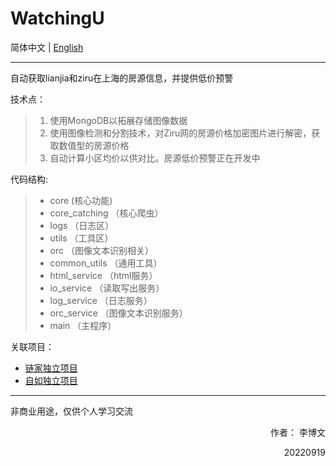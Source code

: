 # WatchingU  

简体中文 | [English](README_EN.md) 

--------  
自动获取lianjia和ziru在上海的房源信息，并提供低价预警  
  
技术点：  
>1. 使用MongoDB以拓展存储图像数据  
>2. 使用图像检测和分割技术，对Ziru网的房源价格加密图片进行解密，获取数值型的房源价格  
>3. 自动计算小区均价以供对比。房源低价预警正在开发中  
  
代码结构:

>- core (核心功能)
>  - core_catching （核心爬虫）
>- logs （日志区）
>- utils （工具区）
>  - orc （图像文本识别相关）
>  - common_utils （通用工具）
>  - html_service （html服务）
>  - io_service （读取写出服务）
>  - log_service （日志服务）
>  - orc_service （图像文本识别服务）
>- main （主程序）

关联项目：
- [链家独立项目](https://github.com/crazybruce-bowen/crawler_LJ)
- [自如独立项目](https://github.com/crazybruce-bowen/crawler_ZR)

--------  

非商业用途，仅供个人学习交流  
    
<p align="right"> 作者： 李博文  
<p align="right"> 20220919  
